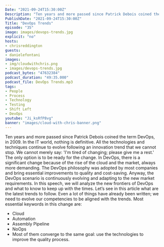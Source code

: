 ```yaml
---
Date: "2021-09-24T15:30:00Z"
Description: "Ten years and more passed since Patrick Debois coined the term DevOps, in 2009. In the IT world, nothing is definitive. All the technologies and techniques continue to evolve following an innovation trend that we cannot stop. We cannot merely say: 'I'm tired of changing; please give me a rest.' The only option is to be ready for the change. In DevOps, there is a significant change because of the rise of the cloud and the market, always more demanding. The DevOps philosophy was adopted by most companies and bring essential improvements to quality and cost-saving. Anyway, the DevOps scenario is continuously evolving and adapting to the new market requirements. In this speech, we will analyze the new frontiers of DevOps and what to know to keep up with the times. Let’s see in this article what are the latest trends to follow. "
PublishDate: "2021-09-24T15:30:00Z"
Title: "DevOps Trends"
episode: "35"
image: images/devops-trends.jpg
explicit: "no"
hosts:
- chrisreddington
guests:
- danielefontani
images:
- img/cloudwithchris.png
- images/devops-trends.jpg
podcast_bytes: "47632384"
podcast_duration: "49:35.000"
podcast_file: DevOps Trends.mp3
tags:
- People
- Process
- Technology
- Testing
- Shift Left
- DevOps
youtube: "Ji_ksRfP8vg"
banner: "images/cloud-with-chris-banner.png"
---
```

Ten years and more passed since Patrick Debois coined the term DevOps, in 2009. In the IT world, nothing is definitive. All the technologies and techniques continue to evolve following an innovation trend that we cannot stop. We cannot merely say: 'I'm tired of changing; please give me a rest.' The only option is to be ready for the change. In DevOps, there is a significant change because of the rise of the cloud and the market, always more demanding. The DevOps philosophy was adopted by most companies and bring essential improvements to quality and cost-saving. Anyway, the DevOps scenario is continuously evolving and adapting to the new market requirements. In this speech, we will analyze the new frontiers of DevOps and what to know to keep up with the times. Let’s see in this article what are the latest trends to follow. Even a lot of things have already been written; we need to evolve our competencies to be aligned with the trends. Most essential keywords in this change are:

* Cloud
* Automation
* Assembly Pipeline
* NoOps
* Most of them converge to the same goal: use the technologies to improve the quality process.